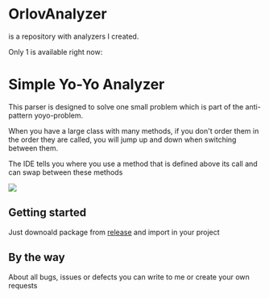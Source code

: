 # OrlovAnalyzer
is a repository with analyzers I created.


Only 1 is available right now: 
<h1>Simple Yo-Yo Analyzer</h1>

This parser is designed to solve one small problem which is part of the anti-pattern yoyo-problem. 

When you have a large class with many methods, if you don't order them in the order they are called, you will jump up and down when switching between them.

The IDE tells you where you use a method that is defined above its call and can swap between these methods 

![](https://i.imgur.com/XhoL6u5.gif)

## Getting started

Just downoald package from [release](https://github.com/LovorDev/OrlovAnalyzer/releases) and import in your project

## By the way
About all bugs, issues or defects you can write to me or create your own requests
